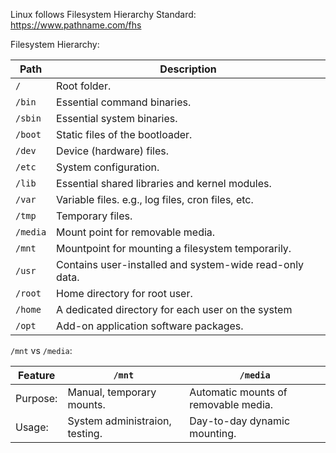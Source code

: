 
Linux follows Filesystem Hierarchy Standard: https://www.pathname.com/fhs  

Filesystem Hierarchy:

| Path     | Description                                             |
| -------- | ------------------------------------------------------- |
| `/`      | Root folder.                                            |
| `/bin`   | Essential command binaries.                             |
| `/sbin`  | Essential system binaries.                              |
| `/boot`  | Static files of the bootloader.                         |
| `/dev`   | Device (hardware) files.                                |
| `/etc`   | System configuration.                                   |
| `/lib`   | Essential shared libraries and kernel modules.          |
| `/var`   | Variable files. e.g., log files, cron files, etc.       |
| `/tmp`   | Temporary files.                                        |
| `/media` | Mount point for removable media.                        |
| `/mnt`   | Mountpoint for mounting a filesystem temporarily.       |
| `/usr`   | Contains user-installed and system-wide read-only data. |
| `/root`  | Home directory for root user.                           |
| `/home`  | A dedicated directory for each user on the system       |
| `/opt`   | Add-on application software packages.                   |

`/mnt` vs `/media`:

| Feature  | `/mnt`                         | `/media`                             |
| -------- | ------------------------------ | ------------------------------------ |
| Purpose: | Manual, temporary mounts.      | Automatic mounts of removable media. |
| Usage:   | System administraion, testing. | Day-to-day dynamic mounting.         |
